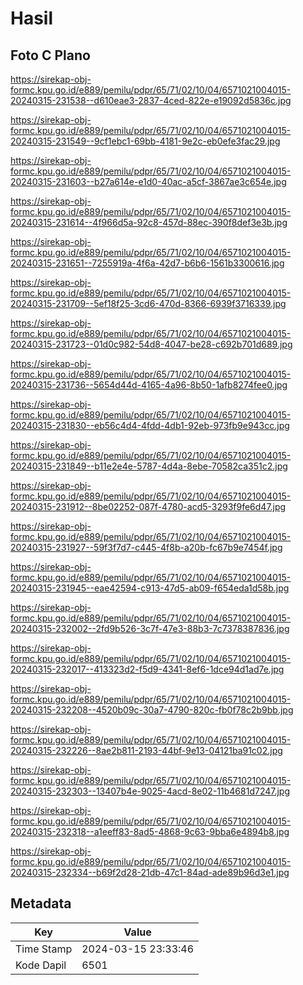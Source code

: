 # Hasil

## Foto C Plano

https://sirekap-obj-formc.kpu.go.id/e889/pemilu/pdpr/65/71/02/10/04/6571021004015-20240315-231538--d610eae3-2837-4ced-822e-e19092d5836c.jpg

https://sirekap-obj-formc.kpu.go.id/e889/pemilu/pdpr/65/71/02/10/04/6571021004015-20240315-231549--9cf1ebc1-69bb-4181-9e2c-eb0efe3fac29.jpg

https://sirekap-obj-formc.kpu.go.id/e889/pemilu/pdpr/65/71/02/10/04/6571021004015-20240315-231603--b27a614e-e1d0-40ac-a5cf-3867ae3c654e.jpg

https://sirekap-obj-formc.kpu.go.id/e889/pemilu/pdpr/65/71/02/10/04/6571021004015-20240315-231614--4f966d5a-92c8-457d-88ec-390f8def3e3b.jpg

https://sirekap-obj-formc.kpu.go.id/e889/pemilu/pdpr/65/71/02/10/04/6571021004015-20240315-231651--7255919a-4f6a-42d7-b6b6-1561b3300616.jpg

https://sirekap-obj-formc.kpu.go.id/e889/pemilu/pdpr/65/71/02/10/04/6571021004015-20240315-231709--5ef18f25-3cd6-470d-8366-6939f3716339.jpg

https://sirekap-obj-formc.kpu.go.id/e889/pemilu/pdpr/65/71/02/10/04/6571021004015-20240315-231723--01d0c982-54d8-4047-be28-c692b701d689.jpg

https://sirekap-obj-formc.kpu.go.id/e889/pemilu/pdpr/65/71/02/10/04/6571021004015-20240315-231736--5654d44d-4165-4a96-8b50-1afb8274fee0.jpg

https://sirekap-obj-formc.kpu.go.id/e889/pemilu/pdpr/65/71/02/10/04/6571021004015-20240315-231830--eb56c4d4-4fdd-4db1-92eb-973fb9e943cc.jpg

https://sirekap-obj-formc.kpu.go.id/e889/pemilu/pdpr/65/71/02/10/04/6571021004015-20240315-231849--b11e2e4e-5787-4d4a-8ebe-70582ca351c2.jpg

https://sirekap-obj-formc.kpu.go.id/e889/pemilu/pdpr/65/71/02/10/04/6571021004015-20240315-231912--8be02252-087f-4780-acd5-3293f9fe6d47.jpg

https://sirekap-obj-formc.kpu.go.id/e889/pemilu/pdpr/65/71/02/10/04/6571021004015-20240315-231927--59f3f7d7-c445-4f8b-a20b-fc67b9e7454f.jpg

https://sirekap-obj-formc.kpu.go.id/e889/pemilu/pdpr/65/71/02/10/04/6571021004015-20240315-231945--eae42594-c913-47d5-ab09-f654eda1d58b.jpg

https://sirekap-obj-formc.kpu.go.id/e889/pemilu/pdpr/65/71/02/10/04/6571021004015-20240315-232002--2fd9b526-3c7f-47e3-88b3-7c7378387836.jpg

https://sirekap-obj-formc.kpu.go.id/e889/pemilu/pdpr/65/71/02/10/04/6571021004015-20240315-232017--413323d2-f5d9-4341-8ef6-1dce94d1ad7e.jpg

https://sirekap-obj-formc.kpu.go.id/e889/pemilu/pdpr/65/71/02/10/04/6571021004015-20240315-232208--4520b09c-30a7-4790-820c-fb0f78c2b9bb.jpg

https://sirekap-obj-formc.kpu.go.id/e889/pemilu/pdpr/65/71/02/10/04/6571021004015-20240315-232226--8ae2b811-2193-44bf-9e13-04121ba91c02.jpg

https://sirekap-obj-formc.kpu.go.id/e889/pemilu/pdpr/65/71/02/10/04/6571021004015-20240315-232303--13407b4e-9025-4acd-8e02-11b4681d7247.jpg

https://sirekap-obj-formc.kpu.go.id/e889/pemilu/pdpr/65/71/02/10/04/6571021004015-20240315-232318--a1eeff83-8ad5-4868-9c63-9bba6e4894b8.jpg

https://sirekap-obj-formc.kpu.go.id/e889/pemilu/pdpr/65/71/02/10/04/6571021004015-20240315-232334--b69f2d28-21db-47c1-84ad-ade89b96d3e1.jpg


## Metadata

| Key        | Value               |
| ---------- | ------------------- |
| Time Stamp | 2024-03-15 23:33:46 |
| Kode Dapil | 6501                |



